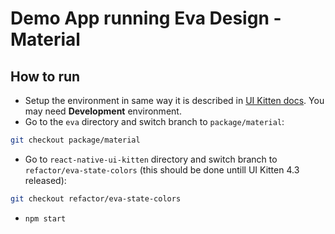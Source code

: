 # Demo App running Eva Design - Material

## How to run

- Setup the environment in same way it is described in [UI Kitten docs](https://github.com/akveo/react-native-ui-kitten/blob/master/DEV_DOCS.md#start-a-playground). You may need **Development** environment.
- Go to the `eva` directory and switch branch to `package/material`:
```bash
git checkout package/material
```
- Go to `react-native-ui-kitten` directory and switch branch to `refactor/eva-state-colors` (this should be done untill UI Kitten 4.3 released):
```bash
git checkout refactor/eva-state-colors
```
- `npm start`
